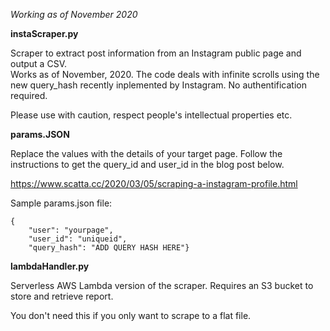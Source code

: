 *Working as of November 2020*

**instaScraper.py**

Scraper to extract post information from an Instagram public page and output a CSV.  
Works as of November, 2020. The code deals with infinite scrolls using the new query_hash recently inplemented by Instagram. 
No authentification required. 

Please use with caution, respect people's intellectual properties etc.

**params.JSON**

Replace the values with the details of your target page. Follow the instructions to get the query_id and user_id in the blog post below. 

https://www.scatta.cc/2020/03/05/scraping-a-instagram-profile.html

Sample params.json file:  

    {
        "user": "yourpage",  
        "user_id": "uniqueid",  
        "query_hash": "ADD QUERY HASH HERE"}  


**lambdaHandler.py**

Serverless AWS Lambda version of the scraper. Requires an S3 bucket to store and retrieve report.

You don't need this if you only want to scrape to a flat file.

